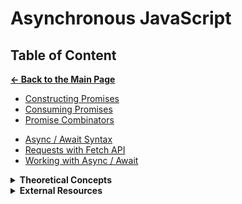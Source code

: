 # Asynchronous JavaScript

## Table of Content

[**&larr; Back to the Main Page**](./../README.md)

<div></div>

- [Constructing Promises](./creating-promises.md)
- [Consuming Promises](./consuming-promises.md)
- [Promise Combinators](./promise-combinators.md)

<div></div>

- [Async / Await Syntax](./async-await.md)
- [Requests with Fetch API](./requests.md)
- [Working with Async / Await](./async-await-fetch.md)

<div></div>

<details>
<summary><b>Theoretical Concepts</b></summary>

<div></div>

- [GitHub Repository: public-apis](https://github.com/public-apis/public-apis)

<div></div>

- [Timers: setTimeout and setInterval](./timers.md)

<div></div>

- [Introduction to Asynchronous JavaScript](./intro-async.md)

<div></div>

- [Concurrency Model and the Event Loop](./concurrency.md)

<div></div>

- [APIs and HTTP Requests](./apis-http.md)

<div></div>

- [Working with JSON data](./json.md)

<div></div>

- [What is REST Pattern](./rest.md)

<div></div>

- [Web Security Concepts](./web-security.md)

<div></div>

- [Legacy: XMLHttpRequest](./xmlhttprequest.md)

<div></div>

</details>

<details>
<summary><b>External Resources</b></summary>

<div></div>

- [MDN: Ajax](https://developer.mozilla.org/en-US/docs/Web/Guide/AJAX)

<div></div>

- [MDN: Promises](https://developer.mozilla.org/en-US/docs/Learn/JavaScript/Asynchronous/Promises)

<div></div>

- [MDN: Asynchronous JavaScript](https://developer.mozilla.org/en-US/docs/Learn/JavaScript/Asynchronous)

<div></div>

- [MDN: Introduction to web APIs](https://developer.mozilla.org/en-US/docs/Learn/JavaScript/Client-side_web_APIs/Introduction)

<div></div>

- [MDN: An overview of HTTP](https://developer.mozilla.org/en-US/docs/Web/HTTP/Overview)

<div></div>

- [MDN: Fetching data from the server](https://developer.mozilla.org/en-US/docs/Learn/JavaScript/Client-side_web_APIs/Fetching_data)

<div></div>

- [MDN: Using the Fetch API](https://developer.mozilla.org/en-US/docs/Web/API/Fetch_API/Using_Fetch)

<div></div>

- [MDN: Third-party APIs](https://developer.mozilla.org/en-US/docs/Learn/JavaScript/Client-side_web_APIs/Third_party_APIs)

</details>
